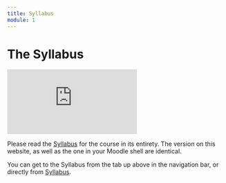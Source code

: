 ```yaml
---
title: Syllabus
module: 1
---
```


# The Syllabus

<!-- rebuild this video -->
<div class="embed-responsive embed-responsive-16by9"><iframe class="embed-responsive-item" src="https://www.youtube.com/embed/PCh0WZqN9Cg" frameborder="0" allowfullscreen></iframe></div>

Please read the <a href="https://moodle.umt.edu/pluginfile.php/1680177/mod_resource/content/2/MART%20120%20Fall%202019%20Syllabus%20Section%2000.pdf">Syllabus</a> for the course in its entirety. The version on this website, as well as the one in your Moodle shell are identical.

You can get to the Syllabus from the tab up above in the navigation bar, or directly from <a href="https://moodle.umt.edu/pluginfile.php/1680177/mod_resource/content/2/MART%20120%20Fall%202019%20Syllabus%20Section%2000.pdf" target="_blank">Syllabus</a>.

